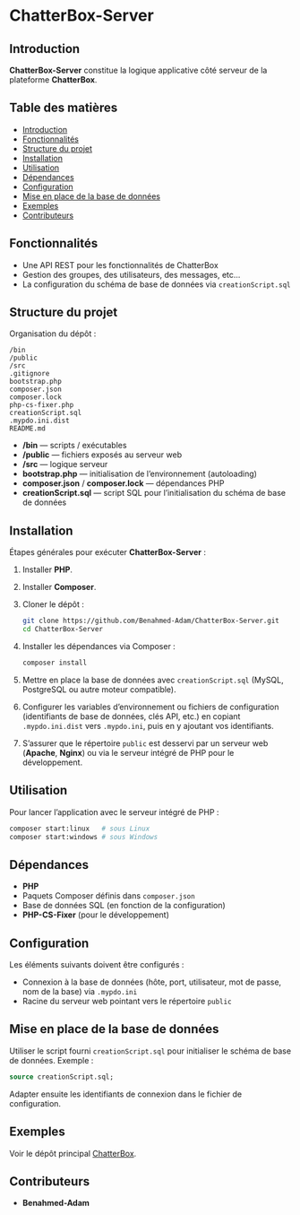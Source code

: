 # ChatterBox-Server

## Introduction

**ChatterBox-Server** constitue la logique applicative côté serveur de la plateforme **ChatterBox**.

## Table des matières

* [Introduction](#introduction)
* [Fonctionnalités](#fonctionnalités)
* [Structure du projet](#structure-du-projet)
* [Installation](#installation)
* [Utilisation](#utilisation)
* [Dépendances](#dépendances)
* [Configuration](#configuration)
* [Mise en place de la base de données](#mise-en-place-de-la-base-de-données)
* [Exemples](#exemples)
* [Contributeurs](#contributeurs)

## Fonctionnalités

* Une API REST pour les fonctionnalités de ChatterBox
* Gestion des groupes, des utilisateurs, des messages, etc...
* La configuration du schéma de base de données via `creationScript.sql`

## Structure du projet

Organisation du dépôt :

```
/bin
/public
/src
.gitignore
bootstrap.php
composer.json
composer.lock
php-cs-fixer.php
creationScript.sql
.mypdo.ini.dist
README.md
```

* **/bin** — scripts / exécutables
* **/public** — fichiers exposés au serveur web
* **/src** — logique serveur
* **bootstrap.php** — initialisation de l’environnement (autoloading)
* **composer.json** / **composer.lock** — dépendances PHP
* **creationScript.sql** — script SQL pour l’initialisation du schéma de base de données

## Installation

Étapes générales pour exécuter **ChatterBox-Server** :

1. Installer **PHP**.
2. Installer **Composer**.
3. Cloner le dépôt :

   ```bash
   git clone https://github.com/Benahmed-Adam/ChatterBox-Server.git
   cd ChatterBox-Server
   ```
4. Installer les dépendances via Composer :

   ```bash
   composer install
   ```
5. Mettre en place la base de données avec `creationScript.sql` (MySQL, PostgreSQL ou autre moteur compatible).
6. Configurer les variables d’environnement ou fichiers de configuration (identifiants de base de données, clés API, etc.) en copiant `.mypdo.ini.dist` vers `.mypdo.ini`, puis en y ajoutant vos identifiants.
7. S’assurer que le répertoire `public` est desservi par un serveur web (**Apache**, **Nginx**) ou via le serveur intégré de PHP pour le développement.

## Utilisation

Pour lancer l’application avec le serveur intégré de PHP :

```bash
composer start:linux   # sous Linux
composer start:windows # sous Windows
```

## Dépendances

* **PHP**
* Paquets Composer définis dans `composer.json`
* Base de données SQL (en fonction de la configuration)
* **PHP-CS-Fixer** (pour le développement)

## Configuration

Les éléments suivants doivent être configurés :

* Connexion à la base de données (hôte, port, utilisateur, mot de passe, nom de la base) via `.mypdo.ini`
* Racine du serveur web pointant vers le répertoire `public`

## Mise en place de la base de données

Utiliser le script fourni `creationScript.sql` pour initialiser le schéma de base de données. Exemple :

```sql
source creationScript.sql;
```

Adapter ensuite les identifiants de connexion dans le fichier de configuration.

## Exemples

Voir le dépôt principal [ChatterBox](https://github.com/Benahmed-Adam/ChatterBox).

## Contributeurs

* **Benahmed-Adam**